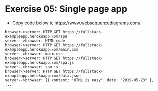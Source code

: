 # Exercise 05: Single page app

- Copy code below to https://www.websequencediagrams.com/
```
browser->server: HTTP GET https://fullstack-exampleapp.herokuapp.com/spa
server-->browser: HTML-code
browser->server: HTTP GET https://fullstack-exampleapp.herokuapp.com/main.css
server-->browser: main.css
browser->server: HTTP GET https://fullstack-exampleapp.herokuapp.com/spa.js
server-->browser: spa.js
browser->server: HTTP GET https://fullstack-exampleapp.herokuapp.com/data.json
server-->browser: [{ content: "HTML is easy", date: "2019-05-23" }, ...]
```
